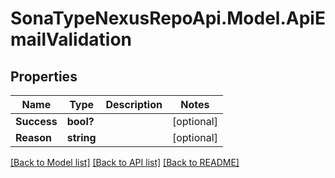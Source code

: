 # SonaTypeNexusRepoApi.Model.ApiEmailValidation
## Properties

Name | Type | Description | Notes
------------ | ------------- | ------------- | -------------
**Success** | **bool?** |  | [optional] 
**Reason** | **string** |  | [optional] 

[[Back to Model list]](../README.md#documentation-for-models) [[Back to API list]](../README.md#documentation-for-api-endpoints) [[Back to README]](../README.md)

